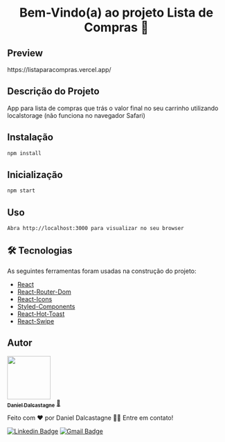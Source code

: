 <h1 align="center">Bem-Vindo(a) ao projeto Lista de Compras 👋</h1>

## Preview
<p align="left">https://listaparacompras.vercel.app/</p>

## Descrição do Projeto
<p align="left">App para lista de compras que trás o valor final no seu carrinho utilizando localstorage (não funciona no navegador Safari)</p>

## Instalação

```sh
npm install
```
## Inicialização

```sh
npm start
```
## Uso

```sh
Abra http://localhost:3000 para visualizar no seu browser
```

## 🛠 Tecnologias

As seguintes ferramentas foram usadas na construção do projeto:

- [React](https://pt-br.reactjs.org/)
- [React-Router-Dom](https://v5.reactrouter.com/web/guides/quick-start)
- [React-Icons](https://react-icons.github.io/react-icons)
- [Styled-Components](https://styled-components.com/)
- [React-Hot-Toast](https://react-hot-toast.com/)
- [React-Swipe](https://github.com/voronianski/react-swipe)
## Autor

<a href="https://github.com/dalcastagned">
 <img src="https://avatars.githubusercontent.com/u/65626347?v=4" width="100px;"/>
 <br />
 <sub><b>Daniel Dalcastagne</b></sub></a> <a href="https://github.com/dalcastagned">🚀</a>


Feito com ❤️ por Daniel Dalcastagne 👋🏽 Entre em contato!

[![Linkedin Badge](https://img.shields.io/badge/-LINKEDIN-blue?style=flat-square&logo=Linkedin&logoColor=white&link=https://www.linkedin.com/in/daniel-dalcastagne-4baa00179/)](https://www.linkedin.com/in/daniel-dalcastagne-4baa00179/) 
[![Gmail Badge](https://img.shields.io/badge/-EMAIL-c14438?style=flat-square&logo=Gmail&logoColor=white&link=mailto:contato@danieldalcastagne.com)](mailto:contato@danieldalcastagne.com)